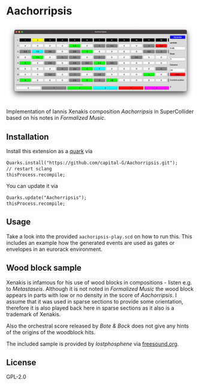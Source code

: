# Aachorripsis

![GUI Screenshot](screenshot.png)

Implementation of Iannis Xenakis composition *Aachorripsis* in SuperCollider based on his notes in *Formalized Music*.

## Installation

Install this extension as a [quark](https://doc.sccode.org/Guides/UsingQuarks.html) via

```supercollider
Quarks.install("https://github.com/capital-G/Aachorripsis.git");
// restart sclang
thisProcess.recompile;
```

You can update it via

```supercollider
Quarks.update("Aachorripsis");
thisProcess.recompile;
```

## Usage

Take a look into the provided `aachoripsis-play.scd` on how to run this.
This includes an example how the generated events are used as gates or envelopes in an eurorack environment.

## Wood block sample

Xenakis is infamous for his use of wood blocks in compositions - listen e.g. to *Metastaseis*.
Although it is not noted in *Formalized Music* the wood block appears in parts with low or no density in the score of *Aachorripsis*.
I assume that it was used in sparse sections to provide some orientation, therefore it is also played back here in sparse sections as it also is a trademark of Xenakis.

Also the orchestral score released by *Bote & Bock* does not give any hints of the origins of the woodblock hits.

The included sample is provided by *lostphosphene* via [freesound.org](https://freesound.org/people/lostphosphene/sounds/250386/).

## License

GPL-2.0
